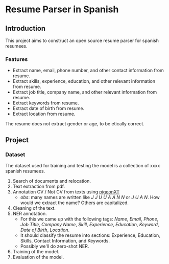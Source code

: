 # Resume Parser in Spanish

## Introduction

This project aims to construct an open source resume parser for spanish resumees.

### Features

- Extract name, email, phone number, and other contact information from resume.
- Extract skills, experience, education, and other relevant information from resume.
- Extract job title, company name, and other relevant information from resume.
- Extract keywords from resume.
- Extract date of birth from resume.
- Extract location from resume.

The resume does not extract gender or age, to be etically correct.


## Project

### Dataset

The dataset used for training and testing the model is a collection of xxxx spanish resumees.

1. Search of documents and relocation.
2. Text extraction from pdf.
3. Annotation CV / Not CV from texts using [pigeonXT](https://github.com/dennisbakhuis/pigeonXT)
    - *obs*: many names are written like *J J U U A A N N* or *J U A N*. How would we extract the name? Others are capitalized.
4. Cleaning of the text.
5. NER annotation.
    - For this we came up with the following tags: *Name*, *Email*, *Phone*, *Job Title*, *Company Name*, *Skill*, *Experience*, *Education*, *Keyword*, *Date of Birth*, *Location*.
    - It should classify the resume into sections: Experience, Education, Skills, Contact Information, and Keywords.
    - Possibly we'll do zero-shot NER.
6. Training of the model.
7. Evaluation of the model.